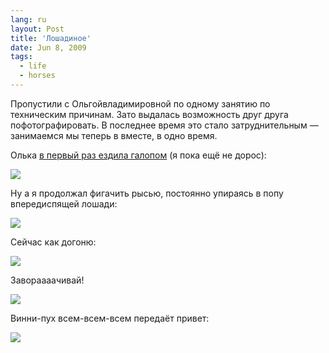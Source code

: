 ```yaml
---
lang: ru
layout: Post
title: 'Лошадиное'
date: Jun 8, 2009
tags:
  - life
  - horses
---
```


Пропустили с Ольгойвладимировной по одному занятию по техническим причинам. Зато выдалась возможность друг друга пофотографировать. В последнее время это стало затруднительным — занимаемся мы теперь в вместе, в одно время.

Олька [в первый раз ездила галопом](http://airve.livejournal.com/536858.html "Ольгавладимирона — про галоп") (я пока ещё не дорос):

![](http://wow.sapegin.me/0d222q2d3n2n/2009-05-30-5D-4735-Artem-Sapegin.jpg)

<!--more-->

Ну а я продолжал фигачить рысью, постоянно упираясь в попу впередиспящей лошади:

![](2009-06-06-5D-5246-Olga-Flegontova)

Сейчас как догоню:

![](http://wow.sapegin.me/1p380Z1x130i/2009-06-06-5D-5220-Olga-Flegontova.jpg)

Завораааачивай!

![](http://wow.sapegin.me/3X473O172C0Q/2009-06-06-5D-5356-Olga-Flegontova.jpg)

Винни-пух всем-всем-всем передаёт привет:

![](http://wow.sapegin.me/1J090F1Q3x1I/2009-06-06-5D-5410-Olga-Flegontova.jpg)
